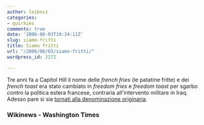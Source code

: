 ```yaml
---
author: leibniz
categories:
- quirkies
comments: true
date: '2006-08-03T10:34:11Z'
slug: siamo-fritti
title: Siamo fritti
url: "/2006/08/03/siamo-fritti/"
wordpress_id: 2272

---
```

Tre anni fa a Capitol Hill il nome delle _french fries_ (le patatine fritte) e dei _french toast_ era stato cambiato in _freedom fries_ e _freedom toast_ per sgarbo contro la politica estera francese, contraria all'intervento militare in Iraq. Adesso pare si sia [tornati alla denominazione originaria](http://en.wikinews.org/wiki/Capitol_Hill_fries_and_toast_French_again).

### Wikinews - Washington Times

